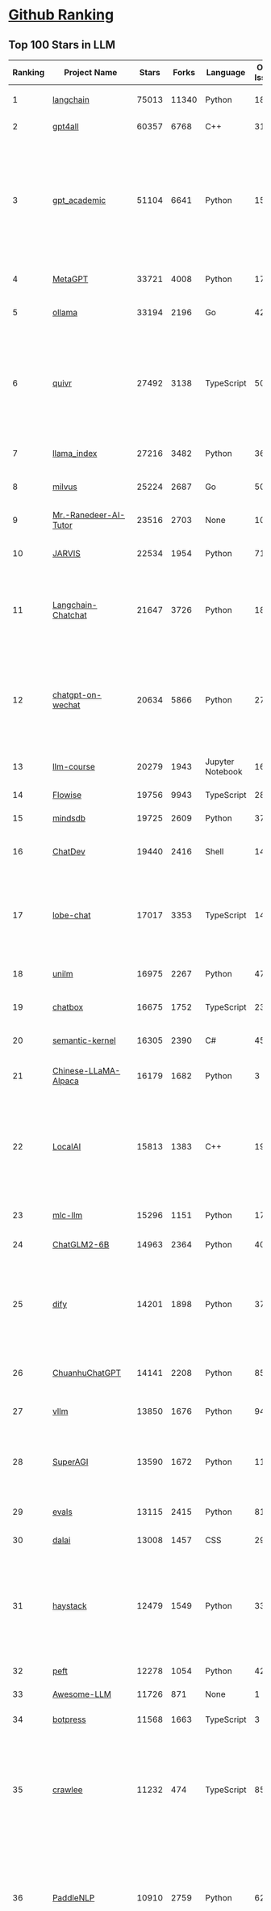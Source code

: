 [Github Ranking](../README.md)
==========

## Top 100 Stars in LLM

| Ranking | Project Name | Stars | Forks | Language | Open Issues | Description | Last Commit |
| ------- | ------------ | ----- | ----- | -------- | ----------- | ----------- | ----------- |
| 1 | [langchain](https://github.com/langchain-ai/langchain) | 75013 | 11340 | Python | 1865 | ⚡ Building applications with LLMs through composability ⚡ | 2024-01-26T03:19:17Z |
| 2 | [gpt4all](https://github.com/nomic-ai/gpt4all) | 60357 | 6768 | C++ | 310 | gpt4all: open-source LLM chatbots that you can run anywhere | 2024-01-25T22:21:07Z |
| 3 | [gpt_academic](https://github.com/binary-husky/gpt_academic) | 51104 | 6641 | Python | 158 | 为GPT/GLM等LLM大语言模型提供实用化交互接口，特别优化论文阅读/润色/写作体验，模块化设计，支持自定义快捷按钮&函数插件，支持Python和C++等项目剖析&自译解功能，PDF/LaTex论文翻译&总结功能，支持并行问询多种LLM模型，支持chatglm3等本地模型。接入通义千问, deepseekcoder, 讯飞星火, 文心一言, llama2, rwkv, claude2, moss等。 | 2024-01-25T14:42:23Z |
| 4 | [MetaGPT](https://github.com/geekan/MetaGPT) | 33721 | 4008 | Python | 173 | 🌟 The Multi-Agent Framework: Given one line Requirement, return PRD, Design, Tasks, Repo | 2024-01-25T09:36:16Z |
| 5 | [ollama](https://github.com/ollama/ollama) | 33194 | 2196 | Go | 426 | Get up and running with Llama 2, Mistral, and other large language models locally. | 2024-01-26T01:52:46Z |
| 6 | [quivr](https://github.com/StanGirard/quivr) | 27492 | 3138 | TypeScript | 50 | Your GenAI Second Brain 🧠  A personal productivity assistant (RAG) ⚡️🤖 Chat with your docs (PDF, CSV, ...)  & apps using Langchain, GPT 3.5 / 4 turbo, Private, Anthropic, VertexAI, Ollama, LLMs, that you can share with users !  Local & Private alternative to OpenAI GPTs & ChatGPT powered by retrieval-augmented generation. | 2024-01-26T02:57:43Z |
| 7 | [llama_index](https://github.com/run-llama/llama_index) | 27216 | 3482 | Python | 365 | LlamaIndex (formerly GPT Index) is a data framework for your LLM applications | 2024-01-26T02:30:26Z |
| 8 | [milvus](https://github.com/milvus-io/milvus) | 25224 | 2687 | Go | 501 | A cloud-native vector database, storage for next generation AI applications | 2024-01-26T03:07:02Z |
| 9 | [Mr.-Ranedeer-AI-Tutor](https://github.com/JushBJJ/Mr.-Ranedeer-AI-Tutor) | 23516 | 2703 | None | 10 | A GPT-4 AI Tutor Prompt for customizable personalized learning experiences. | 2023-11-18T21:18:14Z |
| 10 | [JARVIS](https://github.com/microsoft/JARVIS) | 22534 | 1954 | Python | 71 | JARVIS, a system to connect LLMs with ML community. Paper: https://arxiv.org/pdf/2303.17580.pdf | 2024-01-15T03:26:37Z |
| 11 | [Langchain-Chatchat](https://github.com/chatchat-space/Langchain-Chatchat) | 21647 | 3726 | Python | 18 | Langchain-Chatchat（原Langchain-ChatGLM）基于 Langchain 与 ChatGLM 等语言模型的本地知识库问答 \| Langchain-Chatchat (formerly langchain-ChatGLM), local knowledge based LLM (like ChatGLM) QA app with langchain  | 2024-01-25T23:24:00Z |
| 12 | [chatgpt-on-wechat](https://github.com/zhayujie/chatgpt-on-wechat) | 20634 | 5866 | Python | 279 | 基于大模型搭建的微信聊天机器人，同时支持微信、企业微信、公众号、飞书、钉钉接入，可选择GPT3.5/GPT4.0/Claude/文心一言/讯飞星火/通义千问/Gemini/LinkAI，能处理文本、语音和图片，访问操作系统和互联网，支持基于自有知识库进行定制企业智能客服。 | 2024-01-26T03:17:15Z |
| 13 | [llm-course](https://github.com/mlabonne/llm-course) | 20279 | 1943 | Jupyter Notebook | 16 | Course to get into Large Language Models (LLMs) with roadmaps and Colab notebooks. | 2024-01-23T20:04:26Z |
| 14 | [Flowise](https://github.com/FlowiseAI/Flowise) | 19756 | 9943 | TypeScript | 285 | Drag & drop UI to build your customized LLM flow | 2024-01-26T01:18:45Z |
| 15 | [mindsdb](https://github.com/mindsdb/mindsdb) | 19725 | 2609 | Python | 370 | Build AI 🤖 using SQL | 2024-01-26T01:05:48Z |
| 16 | [ChatDev](https://github.com/OpenBMB/ChatDev) | 19440 | 2416 | Shell | 14 | Create Customized Software using Natural Language Idea (through LLM-powered Multi-Agent Collaboration) | 2024-01-26T01:22:54Z |
| 17 | [lobe-chat](https://github.com/lobehub/lobe-chat) | 17017 | 3353 | TypeScript | 146 | 🤖 Lobe Chat - an open-source, high-performance chatbot framework that supports speech synthesis, multimodal, and extensible Function Call plugin system. Supports one-click free deployment of your private ChatGPT/LLM web application. | 2024-01-26T00:22:50Z |
| 18 | [unilm](https://github.com/microsoft/unilm) | 16975 | 2267 | Python | 476 | Large-scale Self-supervised Pre-training Across Tasks, Languages, and Modalities | 2024-01-25T13:34:11Z |
| 19 | [chatbox](https://github.com/Bin-Huang/chatbox) | 16675 | 1752 | TypeScript | 233 | Chatbox is a desktop client for ChatGPT, Claude and other LLMs, available on Windows, Mac, Linux | 2024-01-10T14:15:30Z |
| 20 | [semantic-kernel](https://github.com/microsoft/semantic-kernel) | 16305 | 2390 | C# | 451 | Integrate cutting-edge LLM technology quickly and easily into your apps | 2024-01-26T02:34:44Z |
| 21 | [Chinese-LLaMA-Alpaca](https://github.com/ymcui/Chinese-LLaMA-Alpaca) | 16179 | 1682 | Python | 3 | 中文LLaMA&Alpaca大语言模型+本地CPU/GPU训练部署 (Chinese LLaMA & Alpaca LLMs) | 2023-12-29T14:39:21Z |
| 22 | [LocalAI](https://github.com/mudler/LocalAI) | 15813 | 1383 | C++ | 198 | :robot: The free, Open Source OpenAI alternative. Self-hosted, community-driven and local-first. Drop-in replacement for OpenAI running on consumer-grade hardware. No GPU required. Runs ggml, gguf, GPTQ, onnx, TF compatible models: llama, llama2, rwkv, whisper, vicuna, koala, cerebras, falcon, dolly, starcoder, and many others | 2024-01-25T23:13:40Z |
| 23 | [mlc-llm](https://github.com/mlc-ai/mlc-llm) | 15296 | 1151 | Python | 177 | Enable everyone to develop, optimize and deploy AI models natively on everyone's devices. | 2024-01-26T00:07:56Z |
| 24 | [ChatGLM2-6B](https://github.com/THUDM/ChatGLM2-6B) | 14963 | 2364 | Python | 408 | ChatGLM2-6B: An Open Bilingual Chat LLM \| 开源双语对话语言模型 | 2023-12-14T09:38:44Z |
| 25 | [dify](https://github.com/langgenius/dify) | 14201 | 1898 | Python | 37 | An Open-Source Assistants API and GPTs alternative. Dify.AI is an LLM application development platform. It integrates the concepts of Backend as a Service and LLMOps, covering the core tech stack required for building generative AI-native applications, including a built-in RAG engine. | 2024-01-26T03:16:51Z |
| 26 | [ChuanhuChatGPT](https://github.com/GaiZhenbiao/ChuanhuChatGPT) | 14141 | 2208 | Python | 85 | GUI for ChatGPT API and many LLMs. Supports agents, file-based QA, GPT finetuning and query with web search. All with a neat UI. | 2024-01-21T08:54:19Z |
| 27 | [vllm](https://github.com/vllm-project/vllm) | 13850 | 1676 | Python | 946 | A high-throughput and memory-efficient inference and serving engine for LLMs | 2024-01-26T02:20:10Z |
| 28 | [SuperAGI](https://github.com/TransformerOptimus/SuperAGI) | 13590 | 1672 | Python | 117 | <⚡️> SuperAGI - A dev-first open source autonomous AI agent framework. Enabling developers to build, manage & run useful autonomous agents quickly and reliably. | 2024-01-19T21:31:08Z |
| 29 | [evals](https://github.com/openai/evals) | 13115 | 2415 | Python | 81 | Evals is a framework for evaluating LLMs and LLM systems, and an open-source registry of benchmarks. | 2024-01-17T09:39:47Z |
| 30 | [dalai](https://github.com/cocktailpeanut/dalai) | 13008 | 1457 | CSS | 297 | The simplest way to run LLaMA on your local machine | 2023-11-29T19:27:33Z |
| 31 | [haystack](https://github.com/deepset-ai/haystack) | 12479 | 1549 | Python | 335 | :mag: LLM orchestration framework to build customizable, production-ready LLM applications. Connect components (models, vector DBs, file converters) to pipelines or agents that can interact with your data. With advanced retrieval methods, it's best suited for building RAG, question answering, semantic search or conversational agent chatbots. | 2024-01-25T17:16:39Z |
| 32 | [peft](https://github.com/huggingface/peft) | 12278 | 1054 | Python | 42 | 🤗 PEFT: State-of-the-art Parameter-Efficient Fine-Tuning. | 2024-01-25T17:16:23Z |
| 33 | [Awesome-LLM](https://github.com/Hannibal046/Awesome-LLM) | 11726 | 871 | None | 1 | Awesome-LLM: a curated list of Large Language Model | 2024-01-18T01:25:51Z |
| 34 | [botpress](https://github.com/botpress/botpress) | 11568 | 1663 | TypeScript | 3 | The open-source hub to build & deploy GPT/LLM Agents ⚡️ | 2024-01-25T23:58:36Z |
| 35 | [crawlee](https://github.com/apify/crawlee) | 11232 | 474 | TypeScript | 85 | Crawlee—A web scraping and browser automation library for Node.js to build reliable crawlers. In JavaScript and TypeScript. Extract data for AI, LLMs, RAG, or GPTs. Download HTML, PDF, JPG, PNG, and other files from websites. Works with Puppeteer, Playwright, Cheerio, JSDOM, and raw HTTP. Both headful and headless mode. With proxy rotation. | 2024-01-26T01:29:14Z |
| 36 | [PaddleNLP](https://github.com/PaddlePaddle/PaddleNLP) | 10910 | 2759 | Python | 625 | 👑 Easy-to-use and powerful NLP and LLM library with 🤗 Awesome model zoo, supporting wide-range of NLP tasks from research to industrial applications, including 🗂Text Classification,  🔍 Neural Search, ❓ Question Answering, ℹ️ Information Extraction, 📄 Document Intelligence, 💌 Sentiment Analysis etc. | 2024-01-26T03:16:12Z |
| 37 | [RWKV-LM](https://github.com/BlinkDL/RWKV-LM) | 10756 | 756 | Python | 45 | RWKV is an RNN with transformer-level LLM performance. It can be directly trained like a GPT (parallelizable). So it's combining the best of RNN and transformer - great performance, fast inference, saves VRAM, fast training, "infinite" ctx_len, and free sentence embedding. | 2024-01-18T15:35:38Z |
| 38 | [LLaMA-Factory](https://github.com/hiyouga/LLaMA-Factory) | 10746 | 1659 | Python | 97 | Easy-to-use LLM fine-tuning framework (LLaMA, BLOOM, Mistral, Baichuan, Qwen, ChatGLM) | 2024-01-25T05:03:31Z |
| 39 | [ludwig](https://github.com/ludwig-ai/ludwig) | 10455 | 1156 | Python | 275 | Low-code framework for building custom LLMs, neural networks, and other AI models | 2024-01-25T21:47:34Z |
| 40 | [llama-gpt](https://github.com/getumbrel/llama-gpt) | 9906 | 636 | TypeScript | 67 | A self-hosted, offline, ChatGPT-like chatbot. Powered by Llama 2. 100% private, with no data leaving your device. New: Code Llama support! | 2023-12-22T14:22:23Z |
| 41 | [DB-GPT](https://github.com/eosphoros-ai/DB-GPT) | 9602 | 1402 | Python | 146 | Revolutionizing Database Interactions with Private LLM Technology | 2024-01-26T02:30:05Z |
| 42 | [h2ogpt](https://github.com/h2oai/h2ogpt) | 9544 | 1171 | Python | 215 | Private Q&A and summarization of documents+images or chat with local GPT, 100% private, Apache 2.0. Supports Mixtral, llama.cpp, and more. Demo: https://gpt.h2o.ai/ https://codellama.h2o.ai/ | 2024-01-26T01:33:29Z |
| 43 | [pandas-ai](https://github.com/gventuri/pandas-ai) | 9533 | 827 | Python | 172 | Chat with your data (SQL, CSV, pandas, polars, noSQL, etc). PandasAI makes data analysis conversational | 2024-01-25T23:37:03Z |
| 44 | [open-llms](https://github.com/eugeneyan/open-llms) | 9303 | 552 | None | 4 | 📋 A list of open LLMs available for commercial use. | 2024-01-10T12:36:30Z |
| 45 | [FastGPT](https://github.com/labring/FastGPT) | 9268 | 2105 | TypeScript | 59 | FastGPT is a knowledge-based platform built on the LLM, offers out-of-the-box data processing and model invocation capabilities, allows for workflow orchestration through Flow visualization! | 2024-01-25T12:17:40Z |
| 46 | [one-api](https://github.com/songquanpeng/one-api) | 9222 | 2323 | JavaScript | 291 | OpenAI 接口管理 & 分发系统，支持 Azure、Anthropic Claude、Google PaLM 2 & Gemini、智谱 ChatGLM、百度文心一言、讯飞星火认知、阿里通义千问、360 智脑以及腾讯混元，可用于二次分发管理 key，仅单可执行文件，已打包好 Docker 镜像，一键部署，开箱即用. OpenAI key management & redistribution system, using a single API for all LLMs, and features an English UI. | 2024-01-26T02:28:39Z |
| 47 | [ChatGLM3](https://github.com/THUDM/ChatGLM3) | 9094 | 995 | Python | 7 | ChatGLM3 series: Open Bilingual Chat LLMs \| 开源双语对话语言模型 | 2024-01-17T11:00:05Z |
| 48 | [gorilla](https://github.com/ShishirPatil/gorilla) | 8886 | 685 | Python | 34 | Gorilla: An API store for LLMs | 2023-11-29T19:03:30Z |
| 49 | [llamafile](https://github.com/Mozilla-Ocho/llamafile) | 8793 | 448 | C++ | 27 | Distribute and run LLMs with a single file. | 2024-01-24T00:32:35Z |
| 50 | [qlora](https://github.com/artidoro/qlora) | 8792 | 767 | Jupyter Notebook | 180 | QLoRA: Efficient Finetuning of Quantized LLMs | 2023-10-03T12:37:11Z |
| 51 | [Qwen](https://github.com/QwenLM/Qwen) | 8520 | 773 | Python | 133 | The official repo of Qwen (通义千问) chat & pretrained large language model proposed by Alibaba Cloud. | 2024-01-23T11:02:55Z |
| 52 | [nebuly](https://github.com/nebuly-ai/nebuly) | 8341 | 662 | Python | 98 | The user analytics platform for LLMs | 2023-10-28T10:19:07Z |
| 53 | [web-llm](https://github.com/mlc-ai/web-llm) | 8316 | 507 | TypeScript | 54 | Bringing large-language models and chat to web browsers. Everything runs inside the browser with no server support. | 2024-01-23T16:29:46Z |
| 54 | [petals](https://github.com/bigscience-workshop/petals) | 8307 | 430 | Python | 69 | 🌸 Run LLMs at home, BitTorrent-style. Fine-tuning and inference up to 10x faster than offloading | 2024-01-25T16:04:53Z |
| 55 | [WizardLM](https://github.com/nlpxucan/WizardLM) | 8238 | 658 | Python | 151 | LLMs build upon Evol Insturct: WizardLM, WizardCoder, WizardMath | 2024-01-04T14:06:29Z |
| 56 | [Llama2-Chinese](https://github.com/LlamaFamily/Llama2-Chinese) | 8087 | 751 | Python | 134 | Llama中文社区，最好的中文Llama大模型，完全开源可商用 | 2024-01-24T09:40:17Z |
| 57 | [OpenLLM](https://github.com/bentoml/OpenLLM) | 7890 | 548 | Python | 55 | Operating LLMs in production | 2024-01-23T21:38:38Z |
| 58 | [LLMsPracticalGuide](https://github.com/Mooler0410/LLMsPracticalGuide) | 7870 | 595 | None | 9 | A curated list of practical guide resources of LLMs (LLMs Tree, Examples, Papers) | 2024-01-10T01:39:27Z |
| 59 | [prompt-engineering-for-developers](https://github.com/datawhalechina/prompt-engineering-for-developers) | 7866 | 953 | Jupyter Notebook | 1 | 面向开发者的 LLM 入门教程，吴恩达大模型系列课程中文版 | 2024-01-23T15:23:29Z |
| 60 | [anything-llm](https://github.com/Mintplex-Labs/anything-llm) | 7608 | 820 | JavaScript | 30 | Open-source multi-user ChatGPT for all LLMs, embedders, and vector databases. Unlimited documents, messages, and users in one privacy-focused app. | 2024-01-26T01:26:44Z |
| 61 | [MemGPT](https://github.com/cpacker/MemGPT) | 7512 | 819 | Python | 113 | Teaching LLMs memory management for unbounded context 📚🦙 | 2024-01-26T00:21:33Z |
| 62 | [LLMSurvey](https://github.com/RUCAIBox/LLMSurvey) | 7489 | 601 | Python | 11 | The official GitHub page for the survey paper "A Survey of Large Language Models". | 2024-01-10T01:24:56Z |
| 63 | [Self-Hosting-Guide](https://github.com/mikeroyal/Self-Hosting-Guide) | 7447 | 375 | Dockerfile | 2 | Self-Hosting Guide. Learn all about  locally hosting (on premises & private web servers) and managing software applications by yourself or your organization. Including Cloud, LLMs, WireGuard, Automation, Home Assistant, and Networking. | 2024-01-14T21:47:45Z |
| 64 | [deeplake](https://github.com/activeloopai/deeplake) | 7422 | 573 | Python | 54 | Database for AI. Store Vectors, Images, Texts, Videos, etc. Use with LLMs/LangChain. Store, query, version, & visualize any AI data. Stream data in real-time to PyTorch/TensorFlow. https://activeloop.ai | 2024-01-25T22:05:13Z |
| 65 | [TypeChat](https://github.com/microsoft/TypeChat) | 7401 | 349 | Python | 43 | TypeChat is a library that makes it easy to build natural language interfaces using types. | 2024-01-26T01:18:23Z |
| 66 | [embedchain](https://github.com/embedchain/embedchain) | 7329 | 1257 | Python | 130 | The Open Source RAG framework | 2024-01-26T02:33:51Z |
| 67 | [promptflow](https://github.com/microsoft/promptflow) | 7190 | 541 | Python | 36 | Build high-quality LLM apps - from prototyping, testing to production deployment and monitoring. | 2024-01-26T03:10:14Z |
| 68 | [mistral-src](https://github.com/mistralai/mistral-src) | 7157 | 553 | Jupyter Notebook | 70 | Reference implementation of Mistral AI 7B v0.1 model. | 2024-01-10T16:04:12Z |
| 69 | [shell_gpt](https://github.com/TheR1D/shell_gpt) | 7116 | 567 | Python | 24 | A command-line productivity tool powered by AI large language models like GPT-4, will help you accomplish your tasks faster and more efficiently. | 2024-01-21T16:57:27Z |
| 70 | [ml-engineering](https://github.com/stas00/ml-engineering) | 6773 | 400 | Python | 3 | Machine Learning Engineering Open Book | 2024-01-25T05:12:06Z |
| 71 | [XAgent](https://github.com/OpenBMB/XAgent) | 6756 | 665 | Python | 26 | An Autonomous LLM Agent for Complex Task Solving | 2023-12-31T05:07:53Z |
| 72 | [sweep](https://github.com/sweepai/sweep) | 6637 | 388 | Python | 254 | Sweep: AI-powered Junior Developer for small features and bug fixes. | 2024-01-26T01:42:29Z |
| 73 | [PowerInfer](https://github.com/SJTU-IPADS/PowerInfer) | 6419 | 336 | C | 57 | High-speed Large Language Model Serving on PCs with Consumer-grade GPUs | 2024-01-25T15:18:37Z |
| 74 | [continue](https://github.com/continuedev/continue) | 6328 | 306 | TypeScript | 69 | ⏩ Continue is an open-source autopilot for VS Code and JetBrains—the easiest way to code with any LLM | 2024-01-25T20:09:00Z |
| 75 | [activepieces](https://github.com/activepieces/activepieces) | 6236 | 644 | TypeScript | 98 | Your friendliest open source all-in-one automation tool ✨ Workflow automation tool 100+ integration / Enterprise automation tool / Zapier Alternative | 2024-01-26T03:19:46Z |
| 76 | [txtai](https://github.com/neuml/txtai) | 6165 | 447 | Python | 16 | 💡 All-in-one open-source embeddings database for semantic search, LLM orchestration and language model workflows | 2024-01-23T23:18:40Z |
| 77 | [DevOpsGPT](https://github.com/kuafuai/DevOpsGPT) | 6150 | 790 | HTML | 16 | Multi agent system for AI-driven software development. Combine LLM with DevOps tools to convert natural language requirements into working software. Supports any development language and extends the existing code. | 2023-12-12T08:15:26Z |
| 78 | [awesome-langchain](https://github.com/kyrolabs/awesome-langchain) | 6084 | 402 | None | 0 | 😎 Awesome list of tools and projects with the awesome LangChain framework | 2023-12-25T12:47:44Z |
| 79 | [GPTCache](https://github.com/zilliztech/GPTCache) | 5971 | 423 | Python | 47 | Semantic cache for LLMs. Fully integrated with LangChain and llama_index.  | 2024-01-22T23:35:30Z |
| 80 | [openplayground](https://github.com/nat/openplayground) | 5941 | 444 | TypeScript | 56 | An LLM playground you can run on your laptop | 2023-12-21T17:38:10Z |
| 81 | [wenda](https://github.com/wenda-LLM/wenda) | 5912 | 761 | JavaScript | 42 | 闻达：一个LLM调用平台。目标为针对特定环境的高效内容生成，同时考虑个人和中小企业的计算资源局限性，以及知识安全和私密性问题 | 2023-12-10T14:27:50Z |
| 82 | [streaming-llm](https://github.com/mit-han-lab/streaming-llm) | 5864 | 347 | Python | 31 | Efficient Streaming Language Models with Attention Sinks | 2023-10-25T21:11:11Z |
| 83 | [burn](https://github.com/tracel-ai/burn) | 5858 | 231 | Rust | 133 | Burn is a new comprehensive dynamic Deep Learning Framework built using Rust with extreme flexibility, compute efficiency and portability as its primary goals. | 2024-01-26T02:07:41Z |
| 84 | [Chinese-LLaMA-Alpaca-2](https://github.com/ymcui/Chinese-LLaMA-Alpaca-2) | 5821 | 466 | Python | 13 | 中文LLaMA-2 & Alpaca-2大模型二期项目 + 64K超长上下文模型 (Chinese LLaMA-2 & Alpaca-2 LLMs with 64K long context models) | 2024-01-23T05:51:47Z |
| 85 | [PentestGPT](https://github.com/GreyDGL/PentestGPT) | 5818 | 687 | Python | 21 | A GPT-empowered penetration testing tool | 2024-01-02T14:01:02Z |
| 86 | [E2B](https://github.com/e2b-dev/E2B) | 5765 | 519 | TypeScript | 32 | Cloud Runtime for AI Agents | 2024-01-25T14:05:12Z |
| 87 | [ai](https://github.com/vercel/ai) | 5690 | 1137 | TypeScript | 76 | Build AI-powered applications with React, Svelte, Vue, and Solid | 2024-01-26T01:03:40Z |
| 88 | [RealChar](https://github.com/Shaunwei/RealChar) | 5613 | 666 | JavaScript | 58 | 🎙️🤖Create, Customize and Talk to your AI Character/Companion in Realtime (All in One Codebase!). Have a natural seamless conversation with AI everywhere (mobile, web and terminal) using LLM OpenAI GPT3.5/4, Anthropic Claude2, Chroma Vector DB, Whisper Speech2Text, ElevenLabs Text2Speech🎙️🤖 | 2024-01-02T05:37:03Z |
| 89 | [Awesome-Chinese-LLM](https://github.com/HqWu-HITCS/Awesome-Chinese-LLM) | 5610 | 488 | None | 0 | 整理开源的中文大语言模型，以规模较小、可私有化部署、训练成本较低的模型为主，包括底座模型，垂直领域微调及应用，数据集与教程等。 | 2024-01-18T13:49:18Z |
| 90 | [llm](https://github.com/rustformers/llm) | 5545 | 316 | Rust | 74 | An ecosystem of Rust libraries for working with large language models | 2023-12-12T15:46:26Z |
| 91 | [rags](https://github.com/run-llama/rags) | 5343 | 653 | Python | 21 | Build ChatGPT over your data, all with natural language | 2023-12-16T11:48:35Z |
| 92 | [Bard-API](https://github.com/dsdanielpark/Bard-API) | 5292 | 664 | Python | 12 | The unofficial python package that returns response of Google Bard through cookie value. | 2024-01-24T05:51:40Z |
| 93 | [postgresml](https://github.com/postgresml/postgresml) | 5136 | 229 | Rust | 65 | The GPU-powered AI application database. Get your app to market faster using the simplicity of SQL and the latest NLP, ML + LLM models. | 2024-01-26T02:13:56Z |
| 94 | [skypilot](https://github.com/skypilot-org/skypilot) | 4983 | 320 | Python | 265 | SkyPilot: Run LLMs, AI, and Batch jobs on any cloud. Get maximum savings, highest GPU availability, and managed execution—all with a simple interface. | 2024-01-26T01:07:47Z |
| 95 | [OpenChat](https://github.com/openchatai/OpenChat) | 4959 | 749 | JavaScript | 38 | LLMs custom-chatbots console ⚡ | 2024-01-25T07:53:51Z |
| 96 | [lit-gpt](https://github.com/Lightning-AI/lit-gpt) | 4861 | 506 | Python | 100 | Hackable implementation of state-of-the-art open-source LLMs based on nanoGPT. Supports flash attention, 4-bit and 8-bit quantization, LoRA and LLaMA-Adapter fine-tuning, pre-training. Apache 2.0-licensed. | 2024-01-26T02:55:13Z |
| 97 | [litellm](https://github.com/BerriAI/litellm) | 4845 | 475 | Python | 198 | Call all LLM APIs using the OpenAI format. Use Bedrock, Azure, OpenAI, Cohere, Anthropic, Ollama, Sagemaker, HuggingFace, Replicate (100+ LLMs) | 2024-01-26T03:02:00Z |
| 98 | [chat-ui](https://github.com/huggingface/chat-ui) | 4807 | 614 | TypeScript | 123 | Open source codebase powering the HuggingChat app | 2024-01-25T17:41:42Z |
| 99 | [BigDL](https://github.com/intel-analytics/BigDL) | 4728 | 1179 | Jupyter Notebook | 708 | Accelerate LLM with low-bit (FP4 / INT4 / FP8 / INT8) optimizations using bigdl-llm | 2024-01-26T03:18:35Z |
| 100 | [SillyTavern](https://github.com/SillyTavern/SillyTavern) | 4699 | 1470 | JavaScript | 196 | LLM Frontend for Power Users. | 2024-01-26T02:18:18Z |

